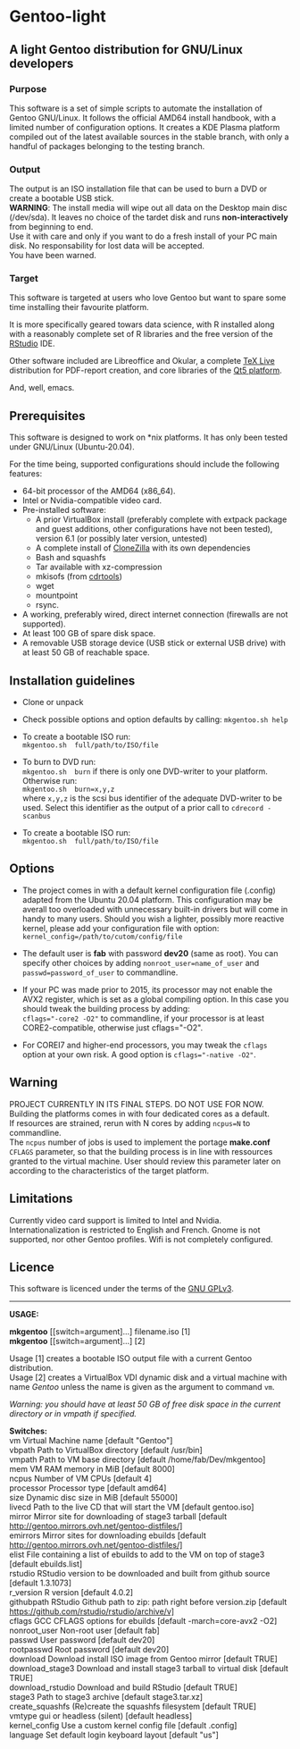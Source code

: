 # Gentoo-light
## A light Gentoo distribution for GNU/Linux developers            

### Purpose

This software is a set of simple scripts to automate the installation of
Gentoo GNU/Linux. It follows the official AMD64 install handbook, with a
limited number of configuration options. It creates a KDE Plasma platform
compiled out of the latest available sources in the stable branch,
with only a handful of packages belonging to the testing branch.

### Output

The output is an ISO installation file that can be used to burn a DVD
or create a bootable USB stick.   
**WARNING**: The install media will wipe out all data on the Desktop
main disc (/dev/sda). It leaves no choice of the tardet disk and runs
**non-interactively** from beginning to end.   
Use it with care and only if you want to do a fresh install of your PC main disk.
No responsability for lost data will be accepted.   
You have been warned.   

### Target

This software is targeted at users who love Gentoo but want to spare
some time installing their favourite platform.

It is more specifically geared towars data science, with R installed along with 
a reasonably complete set of R libraries and the free version of the [RStudio](https://rstudio.com/) 
IDE.

Other software included are Libreoffice and Okular, a complete [TeX Live](https://www.tug.org/texlive/)
distribution for PDF-report creation,  and core libraries of the [Qt5 platform](https://www.qt.io).

And, well, emacs.

## Prerequisites

This software is designed to work on *nix platforms. It has only been
tested under GNU/Linux (Ubuntu-20.04).

For the time being, supported configurations should include the
following features:

* 64-bit processor of the AMD64 (x86_64).        
* Intel or Nvidia-compatible video card.
* Pre-installed software:
  - A prior VirtualBox install (preferably complete with extpack package
  and guest additions, other configurations have not been tested), version
  6.1 (or possibly later version, untested)  
  - A complete install of [CloneZilla](https://clonezilla.org/) with its own
    dependencies    
  - Bash and squashfs    
  - Tar available with xz-compression 
  - mkisofs (from [cdrtools](https://downloads.sourceforge.net/cdrtools/cdrtools-3.02a09.tar.bz2))  
  - wget  
  - mountpoint  
  - rsync.
* A working, preferably wired, direct internet connection (firewalls
  are not supported).  
* At least 100 GB of spare disk space.
* A removable USB storage device (USB stick or external USB drive) with at least
  50 GB of reachable space.

## Installation guidelines

* Clone or unpack  
* Check possible options and option defaults by calling: `mkgentoo.sh help` 
* To create a bootable ISO run:     
     `mkgentoo.sh  full/path/to/ISO/file`  
* To burn to DVD run:     
     `mkgentoo.sh  burn`   if there is only one DVD-writer to your platform.    
     Otherwise run:   
     `mkgentoo.sh  burn=x,y,z`   
     where `x,y,z` is the scsi bus identifier of the adequate DVD-writer
     to be used. Select this identifier as the output of a prior call
     to `cdrecord -scanbus`
     
* To create a bootable ISO run:     
     `mkgentoo.sh  full/path/to/ISO/file`  

## Options   
  
* The project comes in with a default kernel configuration file (.config)
  adapted from the Ubuntu 20.04 platform. This configuration may be averall
  too overloaded with unnecessary built-in drivers but will come in handy to
  many users. Should you wish a lighter, possibly more reactive kernel, please
  add your configuration file with option:
      `kernel_config=/path/to/cutom/config/file`

* The default user is **fab** with password **dev20** (same as root). You can
  specify other choices by adding `nonroot_user=name_of_user` and
  `passwd=password_of_user` to commandline.

* If your PC was made prior to 2015, its processor may not enable
  the AVX2 register, which is set as a global compiling option.
  In this case you should tweak the building process by adding:   
  `cflags="-core2 -O2"` to commandline, if your processor is at least
  CORE2-compatible, otherwise just cflags="-O2".      

* For COREI7 and higher-end processors, you may tweak the `cflags` option
  at your own risk. A good option is `cflags="-native -O2"`.    

## Warning
PROJECT CURRENTLY IN ITS FINAL STEPS. DO NOT USE FOR NOW.   
Building the platforms comes in with four dedicated cores as a default.   
If resources are strained, rerun with N cores by adding `ncpus=N`
to commandline.    
The `ncpus` number of jobs is used to implement the portage **make.conf**` CFLAGS`
parameter, so that the building process is in line with ressources granted to
the virtual machine. User should review this parameter later on according to
the characteristics of the target platform.    
  
## Limitations

Currently video card support is limited to Intel and Nvidia.
Internationalization is restricted to English and French.
Gnome is not supported, nor other Gentoo profiles.
Wifi is not completely configured.

## Licence

This software is licenced under the terms of the [GNU
GPLv3](https://www.gnu.org/licenses/gpl-3.0.html).

-------------------------------------------------------------------

**USAGE:**    
   
**mkgentoo**  [[switch=argument]...]  filename.iso  [1]   
**mkgentoo**  [[switch=argument]...]                [2]   
    
Usage [1] creates a bootable ISO output file with a current Gentoo distribution.   
Usage [2] creates a VirtualBox VDI dynamic disk and a virtual machine with name
*Gentoo* unless the name is given as the argument to command `vm`.
    
*Warning: you should have at least 50 GB of free disk space in the current
directory or in vmpath if specified.*   
    
**Switches:**    
      vm               Virtual Machine name                                 [default "Gentoo"]     
      vbpath           Path to VirtualBox directory                         [default /usr/bin]   
      vmpath           Path to VM base directory                            [default /home/fab/Dev/mkgentoo]   
      mem              VM RAM memory in MiB                                 [default 8000]   
      ncpus            Number of VM CPUs                                    [default 4]   
      processor        Processor type                                       [default amd64]   
      size             Dynamic disc size in MiB                             [default 55000]   
      livecd           Path to the live CD that will start the VM           [default gentoo.iso]   
      mirror           Mirror site for downloading of stage3 tarball        [default http://gentoo.mirrors.ovh.net/gentoo-distfiles/]  
      emirrors         Mirror sites for downloading ebuilds                 [default http://gentoo.mirrors.ovh.net/gentoo-distfiles/]   
      elist            File containing a list of ebuilds to add to the VM
                       on top of stage3                                     [default ebuilds.list]   
      rstudio          RStudio version to be downloaded and built from github
                       source                                               [default 1.3.1073]   
      r_version        R version                                            [default 4.0.2]   
      githubpath       RStudio Github path to zip: path right
                       before version.zip                                   [default https://github.com/rstudio/rstudio/archive/v]   
      cflags           GCC CFLAGS options for ebuilds                       [default -march=core-avx2 -O2]  
      nonroot_user     Non-root user                                        [default fab]   
      passwd           User password                                        [default dev20]   
      rootpasswd       Root password                                        [default dev20]   
      download         Download install ISO image from Gentoo mirror        [default TRUE]   
      download_stage3  Download and install stage3 tarball to virtual disk  [default TRUE]   
      download_rstudio Download and build RStudio                           [default TRUE]   
      stage3           Path to stage3 archive                               [default stage3.tar.xz]  
      create_squashfs  (Re)create the squashfs filesystem                   [default TRUE]   
      vmtype           gui or headless (silent)                             [default headless]   
      kernel_config    Use a custom kernel config file                      [default .config]    
      language         Set default login keyboard layout                    [default "us"]   
   





